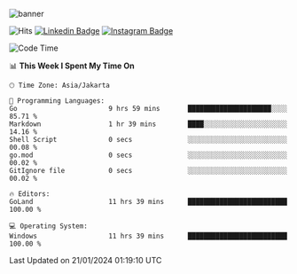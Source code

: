 ![banner](https://readme-typing-svg.herokuapp.com/?lines=Hello,+There!+👋;This+is+ryanbekhen....;Nice+to+meet+you!&center=false)

![Hits](https://hits.seeyoufarm.com/api/count/incr/badge.svg?url=https%3A%2F%2Fgithub.com%2Fryanbekhen%2Fhit-counter&count_bg=%2379C83D&title_bg=%23555555&icon=github.svg&icon_color=%23E7E7E7&title=Provile+views&edge_flat=true)
[![Linkedin Badge](https://img.shields.io/badge/-LinkedIn-0e76a8?style=flat-square&logo=Linkedin&logoColor=white)](https://linkedin.com/in/ryanbekhen)
[![Instagram Badge](https://img.shields.io/badge/-Instagram-e4405f?style=flat-square&logo=Instagram&logoColor=white)](https://instagram.com/ryanbekhen.dev/)

<!--START_SECTION:waka-->
![Code Time](http://img.shields.io/badge/Code%20Time-982%20hrs%2046%20mins-blue)

📊 **This Week I Spent My Time On** 

```text
🕑︎ Time Zone: Asia/Jakarta

💬 Programming Languages: 
Go                       9 hrs 59 mins       █████████████████████░░░░   85.71 % 
Markdown                 1 hr 39 mins        ████░░░░░░░░░░░░░░░░░░░░░   14.16 % 
Shell Script             0 secs              ░░░░░░░░░░░░░░░░░░░░░░░░░   00.08 % 
go.mod                   0 secs              ░░░░░░░░░░░░░░░░░░░░░░░░░   00.02 % 
GitIgnore file           0 secs              ░░░░░░░░░░░░░░░░░░░░░░░░░   00.02 % 

🔥 Editors: 
GoLand                   11 hrs 39 mins      █████████████████████████   100.00 % 

💻 Operating System: 
Windows                  11 hrs 39 mins      █████████████████████████   100.00 % 
```


 Last Updated on 21/01/2024 01:19:10 UTC
<!--END_SECTION:waka-->

